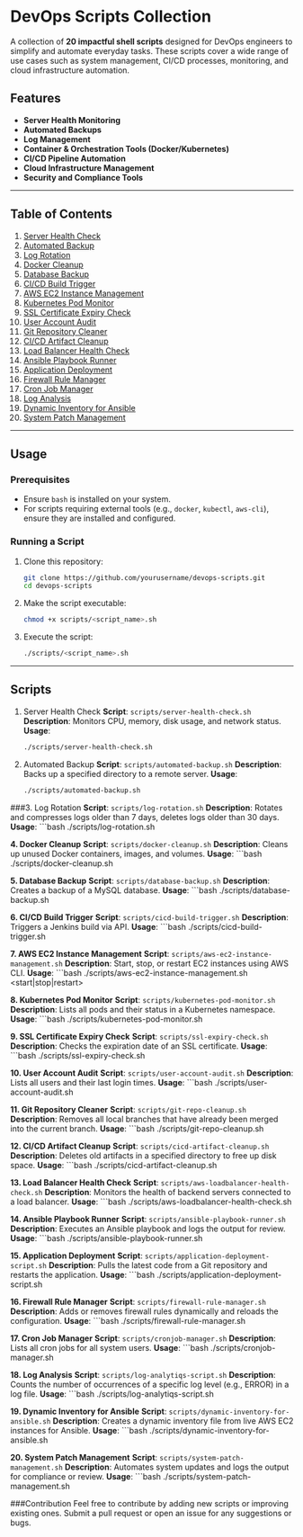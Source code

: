 # DevOps Scripts Collection

A collection of **20 impactful shell scripts** designed for DevOps engineers to simplify and automate everyday tasks. These scripts cover a wide range of use cases such as system management, CI/CD processes, monitoring, and cloud infrastructure automation.

## Features
- **Server Health Monitoring**
- **Automated Backups**
- **Log Management**
- **Container & Orchestration Tools (Docker/Kubernetes)**
- **CI/CD Pipeline Automation**
- **Cloud Infrastructure Management**
- **Security and Compliance Tools**

---

## Table of Contents

1. [Server Health Check](#1-server-health-check)
2. [Automated Backup](#2-automated-backup)
3. [Log Rotation](#3-log-rotation)
4. [Docker Cleanup](#4-docker-cleanup)
5. [Database Backup](#5-database-backup)
6. [CI/CD Build Trigger](#6-cicd-build-trigger)
7. [AWS EC2 Instance Management](#7-aws-ec2-instance-management)
8. [Kubernetes Pod Monitor](#8-kubernetes-pod-monitor)
9. [SSL Certificate Expiry Check](#9-ssl-certificate-expiry-check)
10. [User Account Audit](#10-user-account-audit)
11. [Git Repository Cleaner](#11-git-repository-cleaner)
12. [CI/CD Artifact Cleanup](#12-cicd-artifact-cleanup)
13. [Load Balancer Health Check](#13-load-balancer-health-check)
14. [Ansible Playbook Runner](#14-ansible-playbook-runner)
15. [Application Deployment](#15-application-deployment)
16. [Firewall Rule Manager](#16-firewall-rule-manager)
17. [Cron Job Manager](#17-cron-job-manager)
18. [Log Analysis](#18-log-analysis)
19. [Dynamic Inventory for Ansible](#19-dynamic-inventory-for-ansible)
20. [System Patch Management](#20-system-patch-management)

---

## Usage

### Prerequisites
- Ensure `bash` is installed on your system.
- For scripts requiring external tools (e.g., `docker`, `kubectl`, `aws-cli`), ensure they are installed and configured.

### Running a Script
1. Clone this repository:
   ```bash
   git clone https://github.com/yourusername/devops-scripts.git
   cd devops-scripts

2. Make the script executable:
   ```bash
   chmod +x scripts/<script_name>.sh

3. Execute the script:
   ```bash
   ./scripts/<script_name>.sh

---

## Scripts
1. Server Health Check
   **Script**: `scripts/server-health-check.sh`  
   **Description**: Monitors CPU, memory, disk usage, and network status.  
   **Usage**:
   ```bash
   ./scripts/server-health-check.sh


2. Automated Backup
   **Script**: `scripts/automated-backup.sh`
   **Description**: Backs up a specified directory to a remote server.
   **Usage**:
   ```bash
   ./scripts/automated-backup.sh


###3. Log Rotation
      **Script**: `scripts/log-rotation.sh`
      **Description**: Rotates and compresses logs older than 7 days, deletes logs older than 30 days.
      **Usage**:
      ```bash
      ./scripts/log-rotation.sh


**4. Docker Cleanup**
     **Script**: `scripts/docker-cleanup.sh`
     **Description**: Cleans up unused Docker containers, images, and volumes.
     **Usage**:
     ```bash
     ./scripts/docker-cleanup.sh


**5. Database Backup**
     **Script**: `scripts/database-backup.sh`
     **Description**: Creates a backup of a MySQL database.
     **Usage**:
     ```bash
     ./scripts/database-backup.sh


**6. CI/CD Build Trigger**
     **Script**: `scripts/cicd-build-trigger.sh`
     **Description**: Triggers a Jenkins build via API.
     **Usage**:
     ```bash
     ./scripts/cicd-build-trigger.sh


**7. AWS EC2 Instance Management**
     **Script**: `scripts/aws-ec2-instance-management.sh`
     **Description**: Start, stop, or restart EC2 instances using AWS CLI.
     **Usage**:
     ```bash
     ./scripts/aws-ec2-instance-management.sh <start|stop|restart>


**8. Kubernetes Pod Monitor**
     **Script**: `scripts/kubernetes-pod-monitor.sh`
     **Description**: Lists all pods and their status in a Kubernetes namespace.
     **Usage**:
     ```bash
     ./scripts/kubernetes-pod-monitor.sh


**9. SSL Certificate Expiry Check**
     **Script**: `scripts/ssl-expiry-check.sh`
     **Description**: Checks the expiration date of an SSL certificate.
     **Usage**:
     ```bash
     ./scripts/ssl-expiry-check.sh


**10. User Account Audit**
     **Script**: `scripts/user-account-audit.sh`
     **Description**: Lists all users and their last login times.
     **Usage**:
     ```bash
     ./scripts/user-account-audit.sh


**11. Git Repository Cleaner**
      **Script**: `scripts/git-repo-cleanup.sh`
      **Description**: Removes all local branches that have already been merged into the current branch.
      **Usage**:
      ```bash
      ./scripts/git-repo-cleanup.sh


**12. CI/CD Artifact Cleanup**
      **Script**: `scripts/cicd-artifact-cleanup.sh`
      **Description**: Deletes old artifacts in a specified directory to free up disk space.
      **Usage**:
      ```bash
      ./scripts/cicd-artifact-cleanup.sh


**13. Load Balancer Health Check**
      **Script**: `scripts/aws-loadbalancer-health-check.sh`
      **Description**: Monitors the health of backend servers connected to a load balancer.
      **Usage**:
      ```bash
      ./scripts/aws-loadbalancer-health-check.sh


**14. Ansible Playbook Runner**
      **Script**: `scripts/ansible-playbook-runner.sh`
      **Description**: Executes an Ansible playbook and logs the output for review.
      **Usage**:
      ```bash
      ./scripts/ansible-playbook-runner.sh


**15. Application Deployment**
      **Script**: `scripts/application-deployment-script.sh`
      **Description**: Pulls the latest code from a Git repository and restarts the application.
      **Usage**:
      ```bash
      ./scripts/application-deployment-script.sh


**16. Firewall Rule Manager**
      **Script**: `scripts/firewall-rule-manager.sh`
      **Description**: Adds or removes firewall rules dynamically and reloads the configuration.
      **Usage**:
      ```bash
      ./scripts/firewall-rule-manager.sh


**17. Cron Job Manager**
      **Script**: `scripts/cronjob-manager.sh`
      **Description**: Lists all cron jobs for all system users.
      **Usage**:
      ```bash
     ./scripts/cronjob-manager.sh


**18. Log Analysis**
      **Script**: `scripts/log-analytiqs-script.sh`
      **Description**: Counts the number of occurrences of a specific log level (e.g., ERROR) in a log file.
      **Usage**:
      ```bash
      ./scripts/log-analytiqs-script.sh


**19. Dynamic Inventory for Ansible**
      **Script**: `scripts/dynamic-inventory-for-ansible.sh`
      **Description**: Creates a dynamic inventory file from live AWS EC2 instances for Ansible.
      **Usage**:
      ```bash
      ./scripts/dynamic-inventory-for-ansible.sh


**20. System Patch Management**
      **Script**: `scripts/system-patch-management.sh`
      **Description**: Automates system updates and logs the output for compliance or review.
      **Usage**:
      ```bash
      ./scripts/system-patch-management.sh


###Contribution
Feel free to contribute by adding new scripts or improving existing ones. Submit a pull request or open an issue for any suggestions or bugs.
